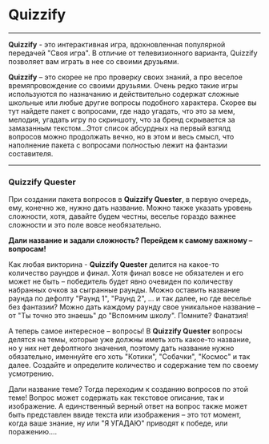 # Quizzify
***
**Quizzify** - это интерактивная игра, вдохновленная популярной передачей "Своя игра". В отличие от телевизионного варианта, Quizzify позволяет вам играть в нее со своими друзьями.

**Quizzify** – это скорее не про проверку своих знаний, а про веселое времяпровождение со своими друзьями. Очень редко такие игры используются по назначанию и действительно содержат сложные школьные или любые другие вопросы подобного характера. Скорее вы тут найдете пакет с вопросами, где надо угадать, что это за мем, мелодия, угадать игру по скриншоту, что за бренд скрывается за замазанным текстом...Этот список абсурдных на первый взгялд вопросов можно продолжать вечно, но в этом и весь смысл, что наполнение пакета с вопросами полностью лежит на фантазии составителя.
***
### Quizzify Quester
При создании пакета вопросов в **Quizzify Quester**, в первую очередь, ему, конечно же, нужно дать название. Можно также указать уровень сложности, хотя, давайте будем честны, веселье гораздо важнее сложности и это поле вовсе необязательно.

**Дали название и задали сложность? Перейдем к самому важному – вопросам!**

Как любая викторина - **Quizzify Quester** делится на какое-то количество раундов и финал. Хотя финал вовсе не обязателен и его может не быть – победитель будет явно очевиден по количеству набранных очков за сыгранные раунды. Можно оставить название раунда по дефолту "Раунд 1", "Раунд 2", ... и так далее, но где веселье без фантазии? Можно дать каждому раунду свое уникальное название – от "Ты точно это знаешь" до "Вспомним школу". Помните? Фанатзия!

А теперь самое интересное – вопросы! В **Quizzify Quester** вопросы делятся на темы, которые уже должны иметь хоть какое-то название, но у них нет дефолтного значения, поэтому дать название нужно обязательно, именнуйте его хоть "Котики", "Собачки", "Космос" и так далее. Создайте и определите количество и содержание тем по своему усмотрению.

Дали название теме? Тогда переходим к созданию вопросов по этой теме! Вопрос может содержать как текстовое описание, так и изображение. А единственный верный ответ на вопрос также может быть представлен ввиде текста или изображения – это тот момент, когда ваше знание, ну или "Я УГАДАЮ" приводят к победе, или поражению....
